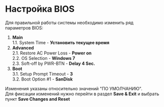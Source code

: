# Настройка BIOS

Для правильной работы системы необходимо изменить ряд параметров BIOS:  

1. **Main**  
1.1. System Time - **Установить текущее время**  
2. **Advanced**  
2.1. Restore AC Power Loss - **Power on**  
2.2. OS Selection - **Windows 7**  
2.3. Soft-off by PWR-BTN - **Delay 4 Sec.**  
3. **Boot**  
3.1. Setup Prompt Timeout - **3**  
3.2. Boot Option #1 - **SanDisk**  

Изменения указаны относительно значений "ПО УМОЛЧАНИЮ".  
Для фиксации изменений нужно перейти в раздел **Save & Exit**
и выбрать пункт **Save Changes and Reset**
